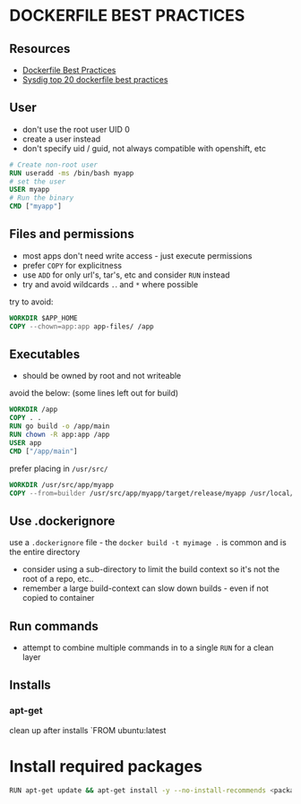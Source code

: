 # DOCKERFILE BEST PRACTICES

## Resources

- [Dockerfile Best Practices](https://docs.docker.com/develop/develop-images/dockerfile_best-practices/)
- [Sysdig top 20 dockerfile best practices](https://sysdig.com/learn-cloud-native/dockerfile-best-practices/)

## User
- don't use the root user UID 0
- create a user instead
- don't specify uid / guid, not always compatible with openshift, etc

```dockerfile
# Create non-root user
RUN useradd -ms /bin/bash myapp
# set the user
USER myapp
# Run the binary
CMD ["myapp"]
```

## Files and permissions
- most apps don't need write access - just execute permissions
- prefer `COPY` for explicitness
- use `ADD` for only url's, tar's, etc and consider `RUN` instead
- try and avoid wildcards `.`. and `*` where possible

try to avoid:
```dockerfile
WORKDIR $APP_HOME
COPY --chown=app:app app-files/ /app
```

## Executables
- should be owned by root and not writeable

avoid the below: (some lines left out for build)
```dockerfile
WORKDIR /app
COPY . .
RUN go build -o /app/main
RUN chown -R app:app /app
USER app
CMD ["/app/main"]
```

prefer placing in `/usr/src/`
```dockerfile
WORKDIR /usr/src/app/myapp
COPY --from=builder /usr/src/app/myapp/target/release/myapp /usr/local/bin/
```

## Use .dockerignore
use a `.dockerignore` file - the `docker build -t myimage .` is common and is the entire directory
- consider using a sub-directory to limit the build context so it's not the root of a repo, etc..
- remember a large build-context can slow down builds - even if not copied to container

## Run commands
- attempt to combine multiple commands in to a single `RUN` for a clean layer

## Installs

### apt-get
clean up after installs
`FROM ubuntu:latest

# Install required packages
```bash
RUN apt-get update && apt-get install -y --no-install-recommends <package_name> <another_package> && apt-get clean
```